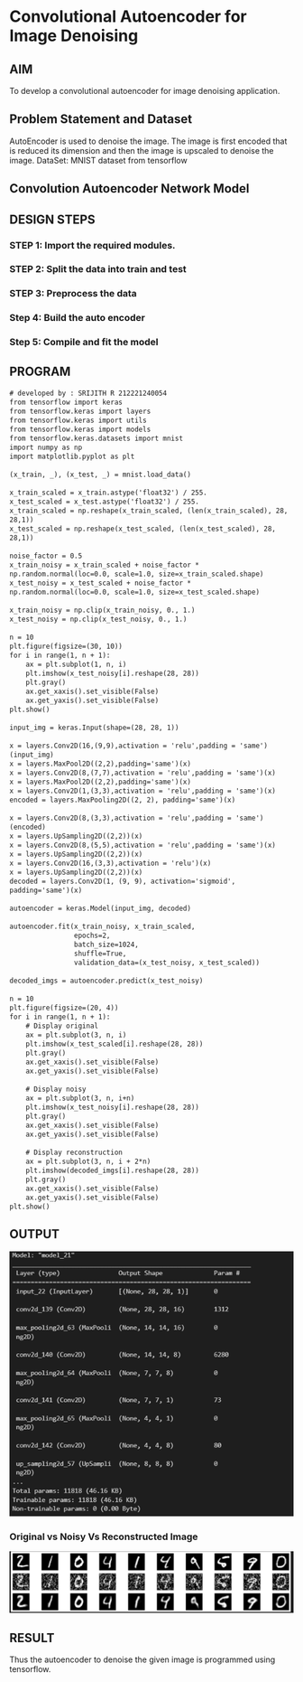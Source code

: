 # Convolutional Autoencoder for Image Denoising

## AIM

To develop a convolutional autoencoder for image denoising application.

## Problem Statement and Dataset

AutoEncoder is used to denoise the image. The image is first encoded that is reduced its dimension and then the image is upscaled to denoise the image.
DataSet:
MNIST dataset from tensorflow

## Convolution Autoencoder Network Model

## DESIGN STEPS

### STEP 1: Import the required modules.

### STEP 2: Split the data into train and test

### STEP 3: Preprocess the data

### Step 4: Build the auto encoder

### Step 5: Compile and fit the model

## PROGRAM

```
# developed by : SRIJITH R 212221240054
from tensorflow import keras
from tensorflow.keras import layers
from tensorflow.keras import utils
from tensorflow.keras import models
from tensorflow.keras.datasets import mnist
import numpy as np
import matplotlib.pyplot as plt

(x_train, _), (x_test, _) = mnist.load_data()

x_train_scaled = x_train.astype('float32') / 255.
x_test_scaled = x_test.astype('float32') / 255.
x_train_scaled = np.reshape(x_train_scaled, (len(x_train_scaled), 28, 28,1))
x_test_scaled = np.reshape(x_test_scaled, (len(x_test_scaled), 28, 28,1))

noise_factor = 0.5
x_train_noisy = x_train_scaled + noise_factor * np.random.normal(loc=0.0, scale=1.0, size=x_train_scaled.shape)
x_test_noisy = x_test_scaled + noise_factor * np.random.normal(loc=0.0, scale=1.0, size=x_test_scaled.shape)

x_train_noisy = np.clip(x_train_noisy, 0., 1.)
x_test_noisy = np.clip(x_test_noisy, 0., 1.)

n = 10
plt.figure(figsize=(30, 10))
for i in range(1, n + 1):
    ax = plt.subplot(1, n, i)
    plt.imshow(x_test_noisy[i].reshape(28, 28))
    plt.gray()
    ax.get_xaxis().set_visible(False)
    ax.get_yaxis().set_visible(False)
plt.show()

input_img = keras.Input(shape=(28, 28, 1))

x = layers.Conv2D(16,(9,9),activation = 'relu',padding = 'same')(input_img)
x = layers.MaxPool2D((2,2),padding='same')(x)
x = layers.Conv2D(8,(7,7),activation = 'relu',padding = 'same')(x)
x = layers.MaxPool2D((2,2),padding='same')(x)
x = layers.Conv2D(1,(3,3),activation = 'relu',padding = 'same')(x)
encoded = layers.MaxPooling2D((2, 2), padding='same')(x)

x = layers.Conv2D(8,(3,3),activation = 'relu',padding = 'same')(encoded)
x = layers.UpSampling2D((2,2))(x)
x = layers.Conv2D(8,(5,5),activation = 'relu',padding = 'same')(x)
x = layers.UpSampling2D((2,2))(x)
x = layers.Conv2D(16,(3,3),activation = 'relu')(x)
x = layers.UpSampling2D((2,2))(x)
decoded = layers.Conv2D(1, (9, 9), activation='sigmoid', padding='same')(x)

autoencoder = keras.Model(input_img, decoded)

autoencoder.fit(x_train_noisy, x_train_scaled,
                epochs=2,
                batch_size=1024,
                shuffle=True,
                validation_data=(x_test_noisy, x_test_scaled))

decoded_imgs = autoencoder.predict(x_test_noisy)

n = 10
plt.figure(figsize=(20, 4))
for i in range(1, n + 1):
    # Display original
    ax = plt.subplot(3, n, i)
    plt.imshow(x_test_scaled[i].reshape(28, 28))
    plt.gray()
    ax.get_xaxis().set_visible(False)
    ax.get_yaxis().set_visible(False)

    # Display noisy
    ax = plt.subplot(3, n, i+n)
    plt.imshow(x_test_noisy[i].reshape(28, 28))
    plt.gray()
    ax.get_xaxis().set_visible(False)
    ax.get_yaxis().set_visible(False)

    # Display reconstruction
    ax = plt.subplot(3, n, i + 2*n)
    plt.imshow(decoded_imgs[i].reshape(28, 28))
    plt.gray()
    ax.get_xaxis().set_visible(False)
    ax.get_yaxis().set_visible(False)
plt.show()
```

## OUTPUT

![](o2.png)

### Original vs Noisy Vs Reconstructed Image

![](o1.png)

## RESULT

Thus the autoencoder to denoise the given image is programmed using tensorflow.
